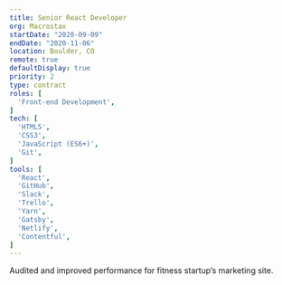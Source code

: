 ```yaml
---
title: Senior React Developer
org: Macrostax
startDate: "2020-09-09"
endDate: "2020-11-06"
location: Boulder, CO
remote: true
defaultDisplay: true
priority: 2
type: contract
roles: [
  'Front-end Development',
]
tech: [
  'HTML5',
  'CSS3',
  'JavaScript (ES6+)',
  'Git',
]
tools: [
  'React',
  'GitHub',
  'Slack',
  'Trello',
  'Yarn',
  'Gatsby',
  'Netlify',
  'Contentful',
]
---
```


Audited and improved performance for fitness startup’s marketing site.